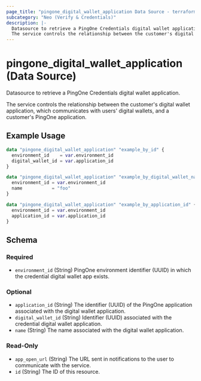 ```yaml
---
page_title: "pingone_digital_wallet_application Data Source - terraform-provider-pingone"
subcategory: "Neo (Verify & Credentials)"
description: |-
  Datasource to retrieve a PingOne Credentials digital wallet application.
  The service controls the relationship between the customer's digital wallet application, which communicates with users' digital wallets, and a customer's PingOne application.
---
```


# pingone_digital_wallet_application (Data Source)

Datasource to retrieve a PingOne Credentials digital wallet application.

The service controls the relationship between the customer's digital wallet application, which communicates with users' digital wallets, and a customer's PingOne application.

## Example Usage

```terraform
data "pingone_digital_wallet_application" "example_by_id" {
  environment_id    = var.environment_id
  digital_wallet_id = var.application_id
}

data "pingone_digital_wallet_application" "example_by_digital_wallet_name" {
  environment_id = var.environment_id
  name           = "foo"
}

data "pingone_digital_wallet_application" "example_by_application_id" {
  environment_id = var.environment_id
  application_id = var.application_id
}
```

<!-- schema generated by tfplugindocs -->
## Schema

### Required

- `environment_id` (String) PingOne environment identifier (UUID) in which the credential digital wallet app exists.

### Optional

- `application_id` (String) The identifier (UUID) of the PingOne application associated with the digital wallet application.
- `digital_wallet_id` (String) Identifier (UUID) associated with the credential digital wallet application.
- `name` (String) The name associated with the digital wallet application.

### Read-Only

- `app_open_url` (String) The URL sent in notifications to the user to communicate with the service.
- `id` (String) The ID of this resource.
